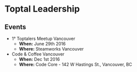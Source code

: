 # Toptal Leadership

## Events


* 1° Toptalers Meetup Vancouver
	* **When:**	June 29th 2016
	* **Where:** Steamworks Vancouver  
* Code & Coffee Vancouver
	* **When:** Dec 1st 2016 	
	* **Where:** Code Core - 142 W Hastings St., Vancouver, BC




